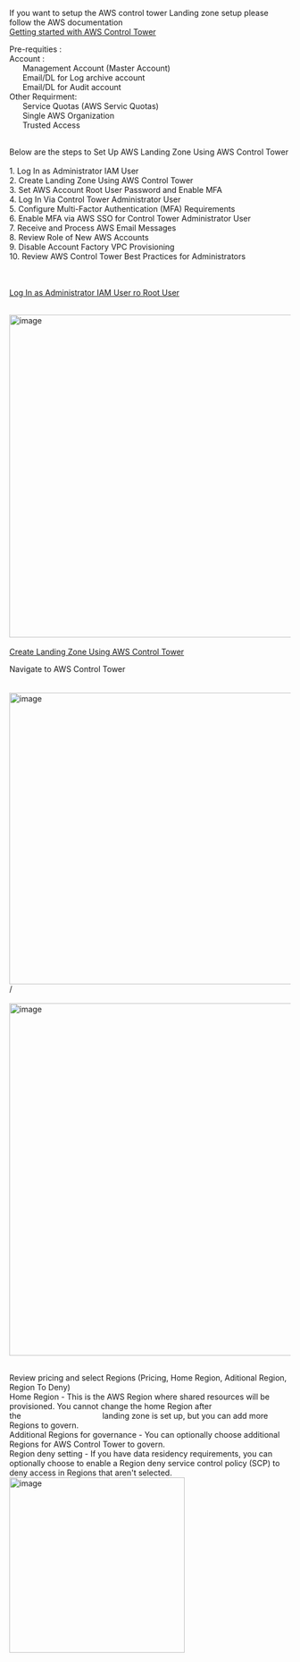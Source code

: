If you want to setup the AWS control tower Landing zone setup please follow the AWS documentation </br>
[Getting started with AWS Control Tower](https://docs.aws.amazon.com/controltower/latest/userguide/getting-started-with-control-tower.html)

Pre-requities : </br>
Account : </br>
&nbsp;&nbsp;&nbsp;&nbsp;&nbsp;&nbsp;Management Account (Master Account) </br>
&nbsp;&nbsp;&nbsp;&nbsp;&nbsp;&nbsp;Email/DL for Log archive account </br>
&nbsp;&nbsp;&nbsp;&nbsp;&nbsp;&nbsp;Email/DL for Audit account </br>
Other Requirment: </br>
&nbsp;&nbsp;&nbsp;&nbsp;&nbsp;&nbsp;Service Quotas (AWS Servic Quotas) </br>
&nbsp;&nbsp;&nbsp;&nbsp;&nbsp;&nbsp;Single AWS Organization </br>
&nbsp;&nbsp;&nbsp;&nbsp;&nbsp;&nbsp;Trusted Access </br>

</br>
Below are the steps to Set Up AWS Landing Zone Using AWS Control Tower
</br></br>
1. Log In as Administrator IAM User</br>
2. Create Landing Zone Using AWS Control Tower</br>
3. Set AWS Account Root User Password and Enable MFA</br>
4. Log In Via Control Tower Administrator User</br>
5. Configure Multi-Factor Authentication (MFA) Requirements</br>
6. Enable MFA via AWS SSO for Control Tower Administrator User</br>
7. Receive and Process AWS Email Messages</br>
8. Review Role of New AWS Accounts</br>
9. Disable Account Factory VPC Provisioning</br>
10. Review AWS Control Tower Best Practices for Administrators</br></br></br>


<a href="https://aws.amazon.com/console/" class="highlight" target="_blank" rel="noopener noreferrer">Log In as Administrator IAM User ro Root User</a>

&nbsp;&nbsp;&nbsp;&nbsp;&nbsp;&nbsp;<img width="578" alt="image" src="https://github.com/user-attachments/assets/f35c5bfa-27ec-4f4e-8f7c-1215984ff90a"></br></br>
<a href="#" class="highlight" target="_blank" rel="noopener noreferrer">Create Landing Zone Using AWS Control Tower</a>

Navigate to AWS Control Tower </br></br>
&nbsp;&nbsp;&nbsp;&nbsp;&nbsp;&nbsp;<img width="522" alt="image" src="https://github.com/user-attachments/assets/b93f1b24-a3c9-46e4-8297-558d593cf890"></br>/<br>
&nbsp;&nbsp;&nbsp;&nbsp;&nbsp;&nbsp;<img width="631" alt="image" src="https://github.com/user-attachments/assets/ed66e6ac-6459-4bf6-8b6d-30a8745179b2"></br></br>

Review pricing and select Regions (Pricing, Home Region, Aditional Region, Region To Deny)</br>
Home Region - This is the AWS Region where shared resources will be provisioned. You cannot change the home Region after the&nbsp;&nbsp;&nbsp;&nbsp;&nbsp;&nbsp;&nbsp;&nbsp;&nbsp;&nbsp;&nbsp;&nbsp;&nbsp;&nbsp;&nbsp;&nbsp;&nbsp;&nbsp;&nbsp;&nbsp;&nbsp;&nbsp;&nbsp;&nbsp;&nbsp;&nbsp;&nbsp;&nbsp;&nbsp;&nbsp;&nbsp;&nbsp;&nbsp;&nbsp;&nbsp;&nbsp; landing zone is set up, but you can add more Regions to govern.</br>
Additional Regions for governance - You can optionally choose additional Regions for AWS Control Tower to govern.</br>
Region deny setting - If you have data residency requirements, you can optionally choose to enable a Region deny service control policy (SCP) to deny access in Regions that aren't selected.</br>
<img width="314" alt="image" src="https://github.com/user-attachments/assets/ec56de1c-60c2-4be8-b465-9ad7ed2b7426"></br>











      


